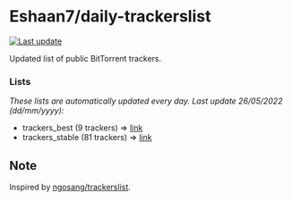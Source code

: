 
# Eshaan7/daily-trackerslist 

[![Last update](https://img.shields.io/badge/Last%20update-26/05/2022-blue.svg)](#)

Updated list of public BitTorrent trackers.

### Lists
*These lists are automatically updated every day. Last update 26/05/2022 (_dd/mm/yyyy_):*

* trackers_best (9 trackers) => [link](https://raw.githubusercontent.com/eshaan7/daily-trackerslist/master/trackers_best.txt)
* trackers_stable (81 trackers) => [link](https://raw.githubusercontent.com/eshaan7/daily-trackerslist/master/trackers_stable.txt)

## Note

Inspired by [ngosang/trackerslist](https://github.com/ngosang/trackerslist).
